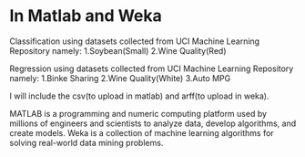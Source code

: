 # In Matlab and Weka
Classification using datasets collected from UCI Machine Learning Repository
namely:
1.Soybean(Small)
2.Wine Quality(Red)

Regression using datasets collected from UCI Machine Learning Repository
namely:
1.Binke Sharing
2.Wine Quality(White)
3.Auto MPG

I will include the csv(to upload in matlab) and arff(to upload in weka).


MATLAB is a programming and numeric computing platform used by millions of engineers and scientists to analyze data, develop algorithms, and create models.
Weka is a collection of machine learning algorithms for solving real-world data mining problems.
